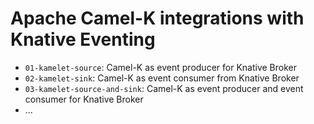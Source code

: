 # Apache Camel-K integrations with Knative Eventing

* `01-kamelet-source`: Camel-K as event producer for Knative Broker
* `02-kamelet-sink`: Camel-K as event consumer from Knative Broker
* `03-kamelet-source-and-sink`: Camel-K as event producer and event consumer for Knative Broker
* ...

